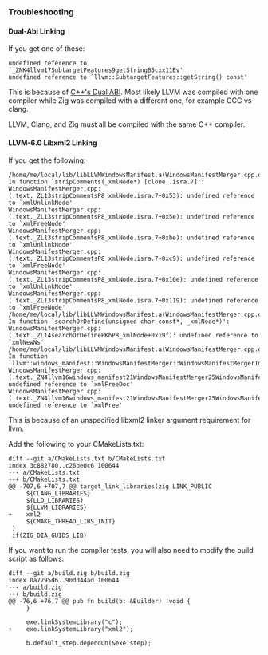 ### Troubleshooting

#### Dual-Abi Linking

If you get one of these:

```
undefined reference to `_ZNK4llvm17SubtargetFeatures9getStringB5cxx11Ev'
undefined reference to `llvm::SubtargetFeatures::getString() const'
```

This is because of
[C++'s Dual ABI](https://gcc.gnu.org/onlinedocs/libstdc++/manual/using_dual_abi.html).
Most likely LLVM was compiled with one compiler while Zig was compiled with a
different one, for example GCC vs clang.

LLVM, Clang, and Zig must all be compiled with the same C++ compiler.

#### LLVM-6.0 Libxml2 Linking

If you get the following:

```
/home/me/local/lib/libLLVMWindowsManifest.a(WindowsManifestMerger.cpp.o): In function `stripComments(_xmlNode*) [clone .isra.7]':
WindowsManifestMerger.cpp:(.text._ZL13stripCommentsP8_xmlNode.isra.7+0x53): undefined reference to `xmlUnlinkNode'
WindowsManifestMerger.cpp:(.text._ZL13stripCommentsP8_xmlNode.isra.7+0x5e): undefined reference to `xmlFreeNode'
WindowsManifestMerger.cpp:(.text._ZL13stripCommentsP8_xmlNode.isra.7+0xbe): undefined reference to `xmlUnlinkNode'
WindowsManifestMerger.cpp:(.text._ZL13stripCommentsP8_xmlNode.isra.7+0xc9): undefined reference to `xmlFreeNode'
WindowsManifestMerger.cpp:(.text._ZL13stripCommentsP8_xmlNode.isra.7+0x10e): undefined reference to `xmlUnlinkNode'
WindowsManifestMerger.cpp:(.text._ZL13stripCommentsP8_xmlNode.isra.7+0x119): undefined reference to `xmlFreeNode'
/home/me/local/lib/libLLVMWindowsManifest.a(WindowsManifestMerger.cpp.o): In function `searchOrDefine(unsigned char const*, _xmlNode*)':
WindowsManifestMerger.cpp:(.text._ZL14searchOrDefinePKhP8_xmlNode+0x19f): undefined reference to `xmlNewNs'
/home/me/local/lib/libLLVMWindowsManifest.a(WindowsManifestMerger.cpp.o): In function `llvm::windows_manifest::WindowsManifestMerger::WindowsManifestMergerImpl::~WindowsManifestMergerImpl()':
WindowsManifestMerger.cpp:(.text._ZN4llvm16windows_manifest21WindowsManifestMerger25WindowsManifestMergerImplD2Ev+0x20): undefined reference to `xmlFreeDoc'
WindowsManifestMerger.cpp:(.text._ZN4llvm16windows_manifest21WindowsManifestMerger25WindowsManifestMergerImplD2Ev+0x36): undefined reference to `xmlFree'
```

This is because of an unspecified libxml2 linker argument requirement for llvm.

Add the following to your CMakeLists.txt:

```
diff --git a/CMakeLists.txt b/CMakeLists.txt
index 3c882780..c26be0c6 100644
--- a/CMakeLists.txt
+++ b/CMakeLists.txt
@@ -707,6 +707,7 @@ target_link_libraries(zig LINK_PUBLIC
     ${CLANG_LIBRARIES}
     ${LLD_LIBRARIES}
     ${LLVM_LIBRARIES}
+    xml2
     ${CMAKE_THREAD_LIBS_INIT}
 )
 if(ZIG_DIA_GUIDS_LIB)
```

If you want to run the compiler tests, you will also need to modify the build script as follows:

```
diff --git a/build.zig b/build.zig
index 0a7795d6..90dd44ad 100644
--- a/build.zig
+++ b/build.zig
@@ -76,6 +76,7 @@ pub fn build(b: &Builder) !void {
     }
 
     exe.linkSystemLibrary("c");
+    exe.linkSystemLibrary("xml2");
 
     b.default_step.dependOn(&exe.step);
```
